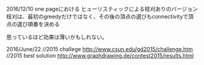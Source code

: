 

2016/12/10
one pageにおける
ヒューリスティックによる枝刈ありのバージョン
枝刈は、最初のgreedyだけではなく、その後の頂点の選びもconnectivityで頂点の選び順番を決める

思っているほど効果は薄いかもしれない。


2016/June/22
//2015 challege
http://www.csun.edu/gd2015/challenge.htm
//2015 best solution
http://www.graphdrawing.de/contest2015/results.html
